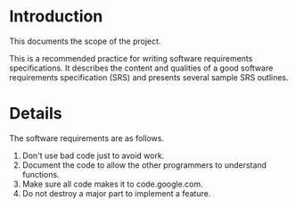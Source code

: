 # Introduction #

This documents the scope of the project.

This is a recommended practice for writing software requirements specifications. It describes the
content and qualities of a good software requirements specification (SRS) and presents several sample
SRS outlines.

# Details #

The software requirements are as follows.
  1. Don't use bad code just to avoid work.
  1. Document the code to allow the other programmers to understand functions.
  1. Make sure all code makes it to code.google.com.
  1. Do not destroy a major part to implement a feature.